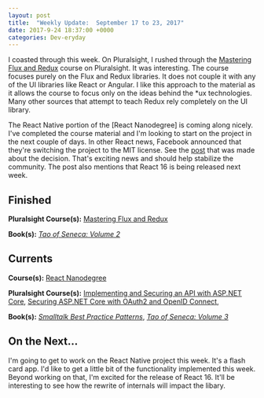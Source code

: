 ```yaml
---
layout: post
title:  "Weekly Update:  September 17 to 23, 2017"
date: 2017-9-24 18:37:00 +0000
categories: Dev-eryday
---
```


I coasted through this week. On Pluralsight, I rushed through the [Mastering Flux and Redux][ux] course on Pluralsight. It was interesting. The course focuses purely on the Flux and Redux libraries. It does not couple it with any of the UI libraries like React or Angular. I like this approach to the material as it allows the course to focus only on the ideas behind the *ux technologies. Many other sources that attempt to teach Redux rely completely on the UI library.

The React Native portion of the [React Nanodegree] is coming along nicely. I've completed the course material and I'm looking to start on the project in the next couple of days. In other React news, Facebook announced that they're switching the project to the MIT license. See the [post][rl] that was made about the decision. That's exciting news and should help stabilize the community. The post also mentions that React 16 is being released next week.

Finished
--------
**Pluralsight Course(s):** [Mastering Flux and Redux][ux]

**Book(s):** *[Tao of Seneca: Volume 2][tao]*

Currents
--------
**Course(s):** [React Nanodegree][rnd]

**Pluralsight Course(s):** [Implementing and Securing an API with ASP.NET Core][core], [Securing ASP.NET Core with OAuth2 and OpenID Connect][secure], 

**Book(s):** *[Smalltalk Best Practice Patterns][sbp]*, *[Tao of Seneca: Volume 3][tao]*

On the Next...
--------
I'm going to get to work on the React Native project this week. It's a flash card app. I'd like to get a little bit of the functionality implemented this week. Beyond working on that, I'm excited for the release of React 16. It'll be interesting to see how the rewrite of internals will impact the libary.

[core]: https://app.pluralsight.com/library/courses/aspdotnetcore-implementing-securing-api/table-of-contents
[sbp]: https://www.amazon.com/Smalltalk-Best-Practice-Patterns-Kent/dp/013476904X
[rnd]: https://www.udacity.com/course/react-nanodegree--nd019
[tao]: https://tim.blog/2017/07/06/tao-of-seneca/
[secure]: https://app.pluralsight.com/library/courses/asp-dotnet-core-oauth2-openid-connect-securing/table-of-contents
[ux]: https://app.pluralsight.com/library/courses/flux-redux-mastering/table-of-contents
[rl]: https://code.facebook.com/posts/300798627056246
